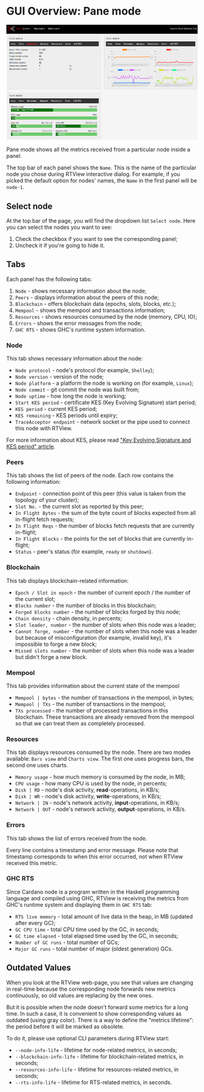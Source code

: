 # GUI Overview: Pane mode

![Pane mode](../images/screenshot-pane-mode.png)

Pane mode shows all the metrics received from a particular node inside a panel.

The top bar of each panel shows the `Name`. This is the name of the particular node you chose during RTView interactive dialog. For example, if you picked the default option for nodes' names, the `Name` in the first panel will be `node-1`.

## Select node

At the top bar of the page, you will find the dropdown list `Select node`. Here you can select the nodes you want to see:

1. Check the checkbox if you want to see the corresponding panel;
2. Uncheck it if you're going to hide it.

## Tabs

Each panel has the following tabs:

1. `Node` - shows necessary information about the node;
2. `Peers` - displays information about the peers of this node;
3. `Blockchain` - offers blockchain data (epochs, slots, blocks, etc.);
4. `Mempool` - shows the mempool and transactions information;
5. `Resources` - shows resources consumed by the node (memory, CPU, IO);
6. `Errors` - shows the error messages from the node;
7. `GHC RTS` - shows GHC's runtime system information.

### Node

This tab shows necessary information about the node:

* `Node protocol` - node's protocol (for example, `Shelley`);
* `Node version` - version of the node;
* `Node platform` - a platform the node is working on (for example, `Linux`);
* `Node commit` - git commit the node was built from;
* `Node uptime` - how long the node is working;
* `Start KES period` - certificate KES (Key Evolving Signature) start period;
* `KES period` - current KES period;
* `KES remaining` - KES periods until expiry;
* `TraceAcceptor endpoint` - network socket or the pipe used to connect this node with RTView.

For more information about KES, please read ["Key Evolving Signature and KES period" article](https://docs.cardano.org/projects/cardano-node/en/latest/stake-pool-operations/KES_period.html).

### Peers

This tab shows the list of peers of the node. Each row contains the following information:

* `Endpoint` - connection point of this peer (this value is taken from the topology of your cluster);
* `Slot No.` - the current slot as reported by this peer;
* `In Flight Bytes` - the sum of the byte count of blocks expected from all in-flight fetch requests;
* `In Flight Reqs` - the number of blocks fetch requests that are currently in-flight;
* `In Flight Blocks` - the points for the set of blocks that are currently in-flight;
* `Status` - peer's status (for example, `ready` or `shutdown`).

### Blockchain

This tab displays blockchain-related information:

* `Epoch / Slot in epoch` - the number of current epoch / the number of the current slot;
* `Blocks number` - the number of blocks in this blockchain;
* `Forged blocks number` - the number of blocks forged by this node;
* `Chain density` - chain density, in percents;
* `Slot leader, number` - the number of slots when this node was a leader;
* `Cannot forge, number` - the number of slots when this node was a leader but because of misconfiguration (for example, invalid key), it's impossible to forge a new block;
* `Missed slots number` - the number of slots when this node was a leader but didn't forge a new block.

### Mempool

This tab provides information about the current state of the mempool

* `Mempool | bytes` - the number of transactions in the mempool, in bytes;
* `Mempool | TXs` - the number of transactions in the mempool;
* `TXs processed` - the number of processed transactions in this blockchain. These transactions are already removed from the mempool so that we can treat them as completely processed.

### Resources

This tab displays resources consumed by the node. There are two modes available: `Bars view` and `Charts view`. The first one uses progress bars, the second one uses charts.

* `Memory usage` - how much memory is consumed by the node, in MB;
* `CPU usage` - how many CPU is used by the node, in percents;
* `Disk | RD` - node's disk activity, **read**-operations, in KB/s;
* `Disk | WR` - node's disk activity, **write**-operations, in KB/s;
* `Network | IN` - node's network activity, **input**-operations, in KB/s;
* `Network | OUT` - node's network activity, **output**-operations, in KB/s.

### Errors

This tab shows the list of errors received from the node.

Every line contains a timestamp and error message. Please note that timestamp corresponds to when this error occurred, not when RTView received this metric.

### GHC RTS

Since Cardano node is a program written in the Haskell programming language and compiled using GHC, RTView is receiving the metrics from GHC's runtime system and displaying them in `GHC RTS` tab:

* `RTS live memory` - total amount of live data in the heap, in MB (updated after every GC);
* `GC CPU time` - total CPU time used by the GC, in seconds;
* `GC time elapsed` - total elapsed time used by the GC, in seconds;
* `Number of GC runs` - total number of GCs;
* `Major GC runs` - total number of major (oldest generation) GCs.

## Outdated Values

When you look at the RTView web-page, you see that values are changing in real-time because the corresponding node forwards new metrics continuously, so old values are replacing by the new ones.

But it is possible when the node doesn't forward some metrics for a long time. In such a case, it is convenient to show corresponding values as outdated (using gray color). There is a way to define the "metrics lifetime": the period before it will be marked as obsolete.

To do it, please use optional CLI parameters during RTView start:

* `--node-info-life` - lifetime for node-related metrics, in seconds;
* `--blockchain-info-life` - lifetime for blockchain-related metrics, in seconds;
* `--resources-info-life` - lifetime for resources-related metrics, in seconds;
* `--rts-info-life` - lifetime for RTS-related metrics, in seconds.
